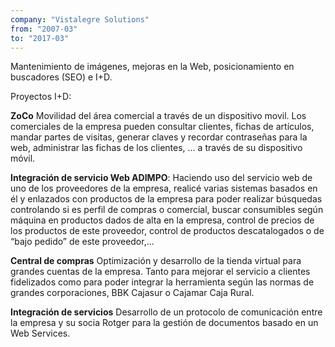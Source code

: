 ```yaml
---
company: "Vistalegre Solutions"
from: "2007-03"
to: "2017-03"
---
```


Mantenimiento de imágenes, mejoras en la Web, posicionamiento en buscadores (SEO) e I+D.

Proyectos I+D:

**ZoCo**
Movilidad del área comercial a través de un dispositivo movil. Los comerciales de la empresa pueden consultar clientes, fichas de artículos, mandar partes de visitas, generar claves y recordar contraseñas para la web, administrar las fichas de los clientes, … a través de su dispositivo móvil.

**Integración de servicio Web ADIMPO**:
Haciendo uso del servicio web de uno de los proveedores de la empresa, realicé varias sistemas basados en él y enlazados con productos de la empresa para poder realizar búsquedas controlando si es perfil de compras o comercial, buscar consumibles según máquina en productos dados de alta en la empresa, control de precios de los productos de este proveedor, control de productos descatalogados o de “bajo pedido” de este proveedor,...

**Central de compras**
Optimización y desarrollo de la tienda virtual para grandes cuentas de la empresa. Tanto para mejorar el servicio a clientes fidelizados como para poder integrar la herramienta según las normas de grandes corporaciones, BBK Cajasur o Cajamar Caja Rural.

**Integración de servicios**
Desarrollo de un protocolo de comunicación entre la empresa y su socia Rotger para la gestión de documentos basado en un Web Services.
